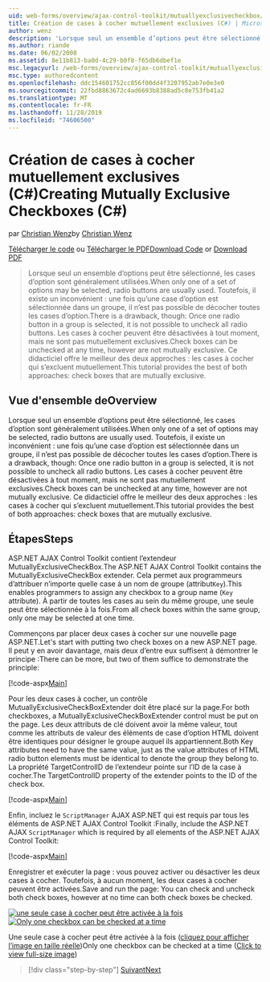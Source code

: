 ```yaml
---
uid: web-forms/overview/ajax-control-toolkit/mutuallyexclusivecheckbox/creating-mutually-exclusive-checkboxes-cs
title: Création de cases à cocher mutuellement exclusives (C#) | Microsoft Docs
author: wenz
description: 'Lorsque seul un ensemble d’options peut être sélectionné, les cases d’option sont généralement utilisées. Toutefois, il existe un inconvénient : une fois qu’une case d’option est sélectionnée dans un groupe,...'
ms.author: riande
ms.date: 06/02/2008
ms.assetid: 8e11b813-ba0d-4c29-b0f8-f65db6dbef1e
msc.legacyurl: /web-forms/overview/ajax-control-toolkit/mutuallyexclusivecheckbox/creating-mutually-exclusive-checkboxes-cs
msc.type: authoredcontent
ms.openlocfilehash: ddc154601752cc856f00dd4f3207952ab7e0e3e0
ms.sourcegitcommit: 22fbd8863672c4ad6693b8388ad5c8e753fb41a2
ms.translationtype: MT
ms.contentlocale: fr-FR
ms.lasthandoff: 11/28/2019
ms.locfileid: "74606500"
---
```

# <a name="creating-mutually-exclusive-checkboxes-c"></a><span data-ttu-id="f8836-104">Création de cases à cocher mutuellement exclusives (C#)</span><span class="sxs-lookup"><span data-stu-id="f8836-104">Creating Mutually Exclusive Checkboxes (C#)</span></span>

<span data-ttu-id="f8836-105">par [Christian Wenz](https://github.com/wenz)</span><span class="sxs-lookup"><span data-stu-id="f8836-105">by [Christian Wenz](https://github.com/wenz)</span></span>

<span data-ttu-id="f8836-106">[Télécharger le code](https://download.microsoft.com/download/9/3/f/93f8daea-bebd-4821-833b-95205389c7d0/MutuallyExclusiveCheckBox0.cs.zip) ou [Télécharger le PDF](https://download.microsoft.com/download/b/6/a/b6ae89ee-df69-4c87-9bfb-ad1eb2b23373/mutuallyexclusivecheckbox0CS.pdf)</span><span class="sxs-lookup"><span data-stu-id="f8836-106">[Download Code](https://download.microsoft.com/download/9/3/f/93f8daea-bebd-4821-833b-95205389c7d0/MutuallyExclusiveCheckBox0.cs.zip) or [Download PDF](https://download.microsoft.com/download/b/6/a/b6ae89ee-df69-4c87-9bfb-ad1eb2b23373/mutuallyexclusivecheckbox0CS.pdf)</span></span>

> <span data-ttu-id="f8836-107">Lorsque seul un ensemble d’options peut être sélectionné, les cases d’option sont généralement utilisées.</span><span class="sxs-lookup"><span data-stu-id="f8836-107">When only one of a set of options may be selected, radio buttons are usually used.</span></span> <span data-ttu-id="f8836-108">Toutefois, il existe un inconvénient : une fois qu’une case d’option est sélectionnée dans un groupe, il n’est pas possible de décocher toutes les cases d’option.</span><span class="sxs-lookup"><span data-stu-id="f8836-108">There is a drawback, though: Once one radio button in a group is selected, it is not possible to uncheck all radio buttons.</span></span> <span data-ttu-id="f8836-109">Les cases à cocher peuvent être désactivées à tout moment, mais ne sont pas mutuellement exclusives.</span><span class="sxs-lookup"><span data-stu-id="f8836-109">Check boxes can be unchecked at any time, however are not mutually exclusive.</span></span> <span data-ttu-id="f8836-110">Ce didacticiel offre le meilleur des deux approches : les cases à cocher qui s’excluent mutuellement.</span><span class="sxs-lookup"><span data-stu-id="f8836-110">This tutorial provides the best of both approaches: check boxes that are mutually exclusive.</span></span>

## <a name="overview"></a><span data-ttu-id="f8836-111">Vue d'ensemble de</span><span class="sxs-lookup"><span data-stu-id="f8836-111">Overview</span></span>

<span data-ttu-id="f8836-112">Lorsque seul un ensemble d’options peut être sélectionné, les cases d’option sont généralement utilisées.</span><span class="sxs-lookup"><span data-stu-id="f8836-112">When only one of a set of options may be selected, radio buttons are usually used.</span></span> <span data-ttu-id="f8836-113">Toutefois, il existe un inconvénient : une fois qu’une case d’option est sélectionnée dans un groupe, il n’est pas possible de décocher toutes les cases d’option.</span><span class="sxs-lookup"><span data-stu-id="f8836-113">There is a drawback, though: Once one radio button in a group is selected, it is not possible to uncheck all radio buttons.</span></span> <span data-ttu-id="f8836-114">Les cases à cocher peuvent être désactivées à tout moment, mais ne sont pas mutuellement exclusives.</span><span class="sxs-lookup"><span data-stu-id="f8836-114">Check boxes can be unchecked at any time, however are not mutually exclusive.</span></span> <span data-ttu-id="f8836-115">Ce didacticiel offre le meilleur des deux approches : les cases à cocher qui s’excluent mutuellement.</span><span class="sxs-lookup"><span data-stu-id="f8836-115">This tutorial provides the best of both approaches: check boxes that are mutually exclusive.</span></span>

## <a name="steps"></a><span data-ttu-id="f8836-116">Étapes</span><span class="sxs-lookup"><span data-stu-id="f8836-116">Steps</span></span>

<span data-ttu-id="f8836-117">ASP.NET AJAX Control Toolkit contient l’extendeur MutuallyExclusiveCheckBox.</span><span class="sxs-lookup"><span data-stu-id="f8836-117">The ASP.NET AJAX Control Toolkit contains the MutuallyExclusiveCheckBox extender.</span></span> <span data-ttu-id="f8836-118">Cela permet aux programmeurs d’attribuer n’importe quelle case à un nom de groupe (attribut`Key`).</span><span class="sxs-lookup"><span data-stu-id="f8836-118">This enables programmers to assign any checkbox to a group name (`Key` attribute).</span></span> <span data-ttu-id="f8836-119">À partir de toutes les cases au sein du même groupe, une seule peut être sélectionnée à la fois.</span><span class="sxs-lookup"><span data-stu-id="f8836-119">From all check boxes within the same group, only one may be selected at one time.</span></span>

<span data-ttu-id="f8836-120">Commençons par placer deux cases à cocher sur une nouvelle page ASP.NET.</span><span class="sxs-lookup"><span data-stu-id="f8836-120">Let's start with putting two check boxes on a new ASP.NET page.</span></span> <span data-ttu-id="f8836-121">Il peut y en avoir davantage, mais deux d’entre eux suffisent à démontrer le principe :</span><span class="sxs-lookup"><span data-stu-id="f8836-121">There can be more, but two of them suffice to demonstrate the principle:</span></span>

[!code-aspx[Main](creating-mutually-exclusive-checkboxes-cs/samples/sample1.aspx)]

<span data-ttu-id="f8836-122">Pour les deux cases à cocher, un contrôle MutuallyExclusiveCheckBoxExtender doit être placé sur la page.</span><span class="sxs-lookup"><span data-stu-id="f8836-122">For both checkboxes, a MutuallyExclusiveCheckBoxExtender control must be put on the page.</span></span> <span data-ttu-id="f8836-123">Les deux attributs de clé doivent avoir la même valeur, tout comme les attributs de valeur des éléments de case d’option HTML doivent être identiques pour désigner le groupe auquel ils appartiennent.</span><span class="sxs-lookup"><span data-stu-id="f8836-123">Both Key attributes need to have the same value, just as the value attributes of HTML radio button elements must be identical to denote the group they belong to.</span></span> <span data-ttu-id="f8836-124">La propriété TargetControlID de l’extendeur pointe sur l’ID de la case à cocher.</span><span class="sxs-lookup"><span data-stu-id="f8836-124">The TargetControlID property of the extender points to the ID of the check box.</span></span>

[!code-aspx[Main](creating-mutually-exclusive-checkboxes-cs/samples/sample2.aspx)]

<span data-ttu-id="f8836-125">Enfin, incluez le `ScriptManager` AJAX ASP.NET qui est requis par tous les éléments de ASP.NET AJAX Control Toolkit :</span><span class="sxs-lookup"><span data-stu-id="f8836-125">Finally, include the ASP.NET AJAX `ScriptManager` which is required by all elements of the ASP.NET AJAX Control Toolkit:</span></span>

[!code-aspx[Main](creating-mutually-exclusive-checkboxes-cs/samples/sample3.aspx)]

<span data-ttu-id="f8836-126">Enregistrer et exécuter la page : vous pouvez activer ou désactiver les deux cases à cocher. Toutefois, à aucun moment, les deux cases à cocher peuvent être activées.</span><span class="sxs-lookup"><span data-stu-id="f8836-126">Save and run the page: You can check and uncheck both check boxes, however at no time can both check boxes be checked.</span></span>

<span data-ttu-id="f8836-127">[![une seule case à cocher peut être activée à la fois](creating-mutually-exclusive-checkboxes-cs/_static/image2.png)](creating-mutually-exclusive-checkboxes-cs/_static/image1.png)</span><span class="sxs-lookup"><span data-stu-id="f8836-127">[![Only one checkbox can be checked at a time](creating-mutually-exclusive-checkboxes-cs/_static/image2.png)](creating-mutually-exclusive-checkboxes-cs/_static/image1.png)</span></span>

<span data-ttu-id="f8836-128">Une seule case à cocher peut être activée à la fois ([cliquez pour afficher l’image en taille réelle](creating-mutually-exclusive-checkboxes-cs/_static/image3.png))</span><span class="sxs-lookup"><span data-stu-id="f8836-128">Only one checkbox can be checked at a time ([Click to view full-size image](creating-mutually-exclusive-checkboxes-cs/_static/image3.png))</span></span>

> [!div class="step-by-step"]
> [<span data-ttu-id="f8836-129">Suivant</span><span class="sxs-lookup"><span data-stu-id="f8836-129">Next</span></span>](creating-mutually-exclusive-checkboxes-vb.md)
